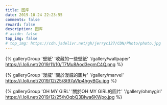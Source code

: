 ```yaml
---
title: 图库
date: 2019-10-24 22:23:55
comments: false
reward: false
description: 图库
# aside: false
top_img: false
# top_img: https://cdn.jsdelivr.net/gh/jerryc127/CDN/Photo/photo.jpg
---
```


{% galleryGroup '壁紙' '收藏的一些壁紙' '/gallery/wallpaper' https://i.loli.net/2019/11/10/T7Mu8Aod3egmC4Q.png %}

{% galleryGroup '漫威' '關於漫威的圖片' '/gallery/marvel' https://i.loli.net/2019/12/25/8t97aVlp4hgyBGu.jpg %}

{% galleryGroup 'OH MY GIRL' '關於OH MY GIRL的圖片' '/gallery/ohmygirl' https://i.loli.net/2019/12/25/hOqbQ3BIwa6KWpo.jpg %}

